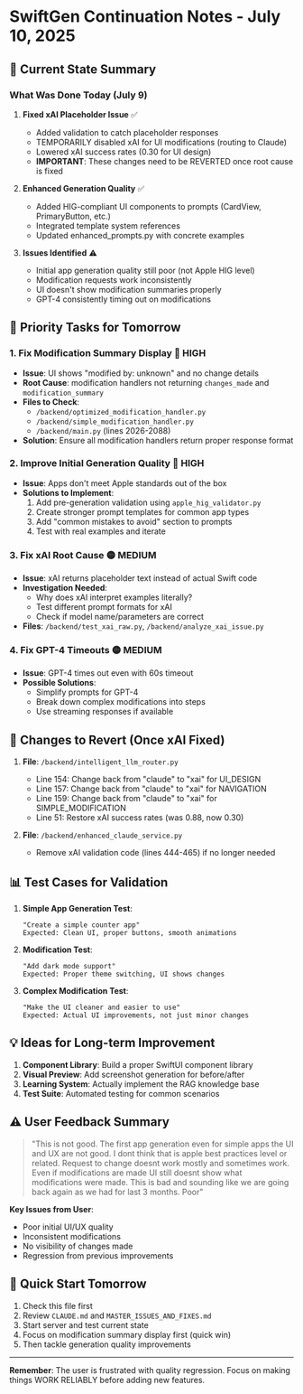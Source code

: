 # SwiftGen Continuation Notes - July 10, 2025

## 🚨 Current State Summary

### What Was Done Today (July 9)
1. **Fixed xAI Placeholder Issue** ✅
   - Added validation to catch placeholder responses
   - TEMPORARILY disabled xAI for UI modifications (routing to Claude)
   - Lowered xAI success rates (0.30 for UI design)
   - **IMPORTANT**: These changes need to be REVERTED once root cause is fixed

2. **Enhanced Generation Quality** ✅
   - Added HIG-compliant UI components to prompts (CardView, PrimaryButton, etc.)
   - Integrated template system references
   - Updated enhanced_prompts.py with concrete examples

3. **Issues Identified** ⚠️
   - Initial app generation quality still poor (not Apple HIG level)
   - Modification requests work inconsistently
   - UI doesn't show modification summaries properly
   - GPT-4 consistently timing out on modifications

## 🎯 Priority Tasks for Tomorrow

### 1. **Fix Modification Summary Display** 🔴 HIGH
- **Issue**: UI shows "modified by: unknown" and no change details
- **Root Cause**: modification handlers not returning `changes_made` and `modification_summary`
- **Files to Check**:
  - `/backend/optimized_modification_handler.py`
  - `/backend/simple_modification_handler.py`
  - `/backend/main.py` (lines 2026-2088)
- **Solution**: Ensure all modification handlers return proper response format

### 2. **Improve Initial Generation Quality** 🔴 HIGH
- **Issue**: Apps don't meet Apple standards out of the box
- **Solutions to Implement**:
  1. Add pre-generation validation using `apple_hig_validator.py`
  2. Create stronger prompt templates for common app types
  3. Add "common mistakes to avoid" section to prompts
  4. Test with real examples and iterate

### 3. **Fix xAI Root Cause** 🟡 MEDIUM
- **Issue**: xAI returns placeholder text instead of actual Swift code
- **Investigation Needed**:
  - Why does xAI interpret examples literally?
  - Test different prompt formats for xAI
  - Check if model name/parameters are correct
- **Files**: `/backend/test_xai_raw.py`, `/backend/analyze_xai_issue.py`

### 4. **Fix GPT-4 Timeouts** 🟡 MEDIUM
- **Issue**: GPT-4 times out even with 60s timeout
- **Possible Solutions**:
  - Simplify prompts for GPT-4
  - Break down complex modifications into steps
  - Use streaming responses if available

## 🔄 Changes to Revert (Once xAI Fixed)

1. **File**: `/backend/intelligent_llm_router.py`
   - Line 154: Change back from "claude" to "xai" for UI_DESIGN
   - Line 157: Change back from "claude" to "xai" for NAVIGATION  
   - Line 159: Change back from "claude" to "xai" for SIMPLE_MODIFICATION
   - Line 51: Restore xAI success rates (was 0.88, now 0.30)

2. **File**: `/backend/enhanced_claude_service.py`
   - Remove xAI validation code (lines 444-465) if no longer needed

## 📊 Test Cases for Validation

1. **Simple App Generation Test**:
   ```
   "Create a simple counter app"
   Expected: Clean UI, proper buttons, smooth animations
   ```

2. **Modification Test**:
   ```
   "Add dark mode support"
   Expected: Proper theme switching, UI shows changes
   ```

3. **Complex Modification Test**:
   ```
   "Make the UI cleaner and easier to use"
   Expected: Actual UI improvements, not just minor changes
   ```

## 💡 Ideas for Long-term Improvement

1. **Component Library**: Build a proper SwiftUI component library
2. **Visual Preview**: Add screenshot generation for before/after
3. **Learning System**: Actually implement the RAG knowledge base
4. **Test Suite**: Automated testing for common scenarios

## ⚠️ User Feedback Summary

> "This is not good. The first app generation even for simple apps the UI and UX are not good. I dont think that is apple best practices level or related. Request to change doesnt work mostly and sometimes work. Even if modifications are made UI still doesnt show what modifications were made. This is bad and sounding like we are going back again as we had for last 3 months. Poor"

**Key Issues from User**:
- Poor initial UI/UX quality
- Inconsistent modifications
- No visibility of changes made
- Regression from previous improvements

## 🚀 Quick Start Tomorrow

1. Check this file first
2. Review `CLAUDE.md` and `MASTER_ISSUES_AND_FIXES.md`
3. Start server and test current state
4. Focus on modification summary display first (quick win)
5. Then tackle generation quality improvements

---
**Remember**: The user is frustrated with quality regression. Focus on making things WORK RELIABLY before adding new features.